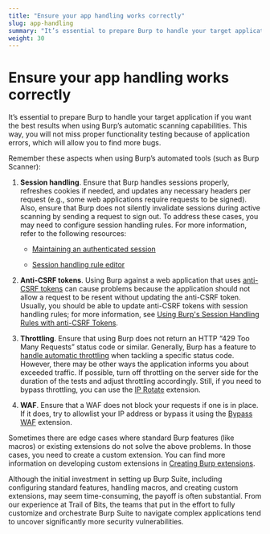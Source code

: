 ```yaml
---
title: "Ensure your app handling works correctly"
slug: app-handling
summary: "It’s essential to prepare Burp to handle your target application if you want the best results when using Burp’s automatic scanning capabilities. This way, you will not miss proper functionality testing because of application errors, which will allow you to find more bugs."
weight: 30
---
```


# Ensure your app handling works correctly

It’s essential to prepare Burp to handle your target application if you want the best results when using Burp’s automatic scanning
capabilities. This way, you will not miss proper functionality testing because of application errors,
which will allow you to find more bugs.

Remember these aspects when using Burp’s automated tools (such as Burp Scanner):

1. **Session handling**. Ensure that Burp handles sessions properly, refreshes cookies if needed,
and updates any necessary headers per request (e.g., some web applications require requests to be signed).
Also, ensure that Burp does not silently invalidate sessions during active scanning by sending a request to sign out.
To address these cases, you may need to configure session handling rules. For more information, refer to the following resources:

    - [Maintaining an authenticated session](https://portswigger.net/burp/documentation/desktop/testing-workflow/session-management/maintaining-authenticated-session)

    - [Session handling rule editor](https://portswigger.net/burp/documentation/desktop/settings/sessions/session-handling-rules)

2. **Anti-CSRF tokens**. Using Burp against a web application that uses [anti-CSRF tokens](https://cheatsheetseries.owasp.org/cheatsheets/Cross-Site_Request_Forgery_Prevention_Cheat_Sheet.html#token-based-mitigation)
can cause problems because the application should not allow a request to be resent without updating the anti-CSRF token.
Usually, you should be able to update anti-CSRF tokens with session handling rules; for more information,
see [Using Burp's Session Handling Rules with anti-CSRF Tokens](https://portswigger.net/support/using-burp-suites-session-handling-rules-with-anti-csrf-tokens).

3. **Throttling**. Ensure that using Burp does not return an HTTP “429 Too Many Requests” status code or similar.
Generally, Burp has a feature to [handle automatic throttling](https://portswigger.net/burp/documentation/desktop/settings/project/tasks#:~:text=Automatic%20throttling%20%2D%20Specify%20the%20response,429%20(Too%20many%20requests))
when tackling a specific status code. However, there may be other ways the application informs you about exceeded traffic.
If possible, turn off throttling on the server side for the duration of the tests and adjust throttling accordingly.
Still, if you need to bypass throttling, you can use the [IP Rotate](https://portswigger.net/bappstore/2eb2b1cb1cf34cc79cda36f0f9019874)
extension.

4. **WAF**. Ensure that a WAF does not block your requests if one is in place.
If it does, try to allowlist your IP address or bypass it using the [Bypass WAF](https://portswigger.net/bappstore/ae2611da3bbc4687953a1f4ba6a4e04c)
extension.

Sometimes there are edge cases where standard Burp features (like macros) or existing extensions do not solve the above problems.
In those cases, you need to create a custom extension. You can find more information on developing custom extensions in
[Creating Burp extensions](https://portswigger.net/burp/documentation/desktop/extensions/creating).

Although the initial investment in setting up Burp Suite, including configuring standard features, handling macros,
and creating custom extensions, may seem time-consuming, the payoff is often substantial. From our experience at Trail of Bits,
the teams that put in the effort to fully customize and orchestrate Burp Suite to navigate complex applications tend to uncover
significantly more security vulnerabilities.

